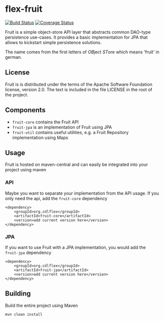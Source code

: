 flex-fruit
==========

[![Build Status](https://travis-ci.org/flex-oss/flex-fruit.png?branch=master)](https://travis-ci.org/flex-oss/flex-fruit) [![Coverage Status](https://coveralls.io/repos/flex-oss/flex-fruit/badge.png)](https://coveralls.io/r/flex-oss/flex-fruit) 

Fruit is a simple object-store API layer that abstracts common DAO-type persistence use-cases. It provides a basic
implementation for JPA that allows to kickstart simple persistence solutions.

The name comes from the first letters of *OB*ject *ST*ore which means 'fruit' in german.

License
-------

Fruit is is distributed under the terms of the Apache Software Foundation license, version 2.0. The text is included in
the file LICENSE in the root of the project.


Components
----------

* `fruit-core` contains the Fruit API
* `fruit-jpa` is an implementation of Fruit using JPA
* `fruit-util` contains useful utilities, e.g. a Fruit Repository implementation using Maps

Usage
-----

Fruit is hosted on maven-central and can easily be integrated into your project using maven

### API

Maybe you want to separate your implementation from the API usage. If you only need the api, add the `fruit-core`
dependency

    <dependency>
        <groupId>org.cdlflex</groupId>
        <artifactId>fruit-core</artifactId>
        <version>add current version here</version>
    </dependency>

### JPA

If you want to use Fruit with a JPA implementation, you would add the `fruit-jpa` dependency

    <dependency>
        <groupId>org.cdlflex</groupId>
        <artifactId>fruit-jpa</artifactId>
        <version>add current version here</version>
    </dependency>

Building
--------

Build the entire project using Maven

    mvn clean install
